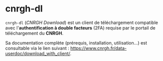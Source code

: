 # cnrgh-dl

`cnrgh-dl` (*CNRGH Download*) est un client de téléchargement compatible avec l'**authentification à double facteurs** (2FA) requise par le portail de téléchargement du **CNRGH**.

Sa documentation complète (prérequis, installation, utilisation...) est consultable via le lien suivant : https://www.cnrgh.fr/data-userdoc/download_with_client/.